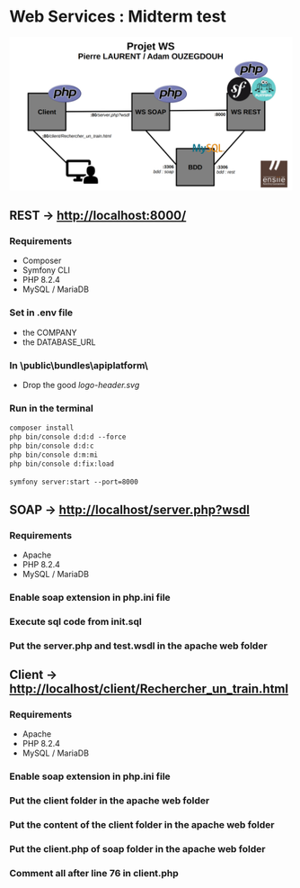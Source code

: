 # Web Services : Midterm test

![](/projet.png)

## REST -> [http://localhost:8000/](http://localhost:8000/)

### Requirements
* Composer
* Symfony CLI
* PHP 8.2.4
* MySQL / MariaDB

### Set in .env file
* the COMPANY
* the DATABASE_URL

### In \public\bundles\apiplatform\
* Drop the good *logo-header.svg*

### Run in the terminal
```
composer install
php bin/console d:d:d --force
php bin/console d:d:c
php bin/console d:m:mi
php bin/console d:fix:load

symfony server:start --port=8000
```

## SOAP -> [http://localhost/server.php?wsdl](http://localhost/server.php?wsdl)

### Requirements
* Apache
* PHP 8.2.4
* MySQL / MariaDB

### Enable soap extension in php.ini file

### Execute sql code from init.sql

### Put the server.php and test.wsdl in the apache web folder

## Client -> [http://localhost/client/Rechercher_un_train.html](http://localhost/client/Rechercher_un_train.html)

### Requirements
* Apache
* PHP 8.2.4
* MySQL / MariaDB

### Enable soap extension in php.ini file

### Put the client folder in the apache web folder

### Put the content of the client folder in the apache web folder

### Put the client.php of soap folder in the apache web folder

### Comment all after line 76 in client.php